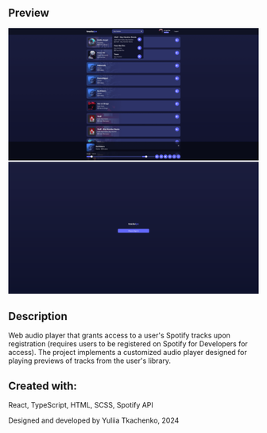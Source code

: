 ## Preview
![project-screenshot-1](public/assets/images/screenshot-1.png)
![project-screenshot-2](public/assets/images/screenshot-2.png)

## Description

Web audio player that grants access to a user's Spotify tracks upon registration (requires users to be registered on Spotify for Developers for access). The project implements a customized audio player designed for playing previews of tracks from the user's library.

## Created with:
React, TypeScript, HTML, SCSS, Spotify API

Designed and developed by Yuliia Tkachenko, 2024